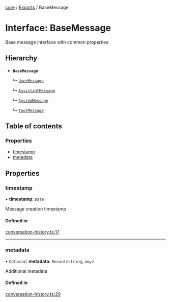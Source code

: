 <!-- 
 ⚠️  AUTO-GENERATED FILE - DO NOT EDIT MANUALLY
 This file is automatically generated by scripts/docs-generator.js
 To make changes, edit the source TypeScript files or update the generator script
-->

[core](../../) / [Exports](../modules) / BaseMessage

# Interface: BaseMessage

Base message interface with common properties

## Hierarchy

- **`BaseMessage`**

  ↳ [`UserMessage`](UserMessage)

  ↳ [`AssistantMessage`](AssistantMessage)

  ↳ [`SystemMessage`](SystemMessage)

  ↳ [`ToolMessage`](ToolMessage)

## Table of contents

### Properties

- [timestamp](BaseMessage#timestamp)
- [metadata](BaseMessage#metadata)

## Properties

### timestamp

• **timestamp**: `Date`

Message creation timestamp

#### Defined in

[conversation-history.ts:17](https://github.com/woojubb/robota/blob/b8c05a1e0e0191a7c7da275868f2aa9a78af55c1/packages/core/src/conversation-history.ts#L17)

___

### metadata

• `Optional` **metadata**: `Record`\<`string`, `any`\>

Additional metadata

#### Defined in

[conversation-history.ts:20](https://github.com/woojubb/robota/blob/b8c05a1e0e0191a7c7da275868f2aa9a78af55c1/packages/core/src/conversation-history.ts#L20)
